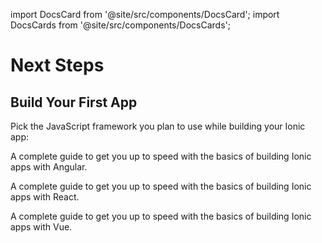 import DocsCard from '@site/src/components/DocsCard';
import DocsCards from '@site/src/components/DocsCards';

# Next Steps

## Build Your First App

Pick the JavaScript framework you plan to use while building your Ionic app:

<DocsCards>
  <DocsCard header="Start with Angular" href="/docs/angular/your-first-app" icon="/icons/logo-angular-icon.png">
    <p>A complete guide to get you up to speed with the basics of building Ionic apps with Angular.</p>
  </DocsCard>

  <DocsCard header="Start with React" href="/docs/react/your-first-app" icon="/icons/logo-react-icon.png">
    <p>A complete guide to get you up to speed with the basics of building Ionic apps with React.</p>
  </DocsCard>

  <DocsCard header="Start with Vue" href="/docs/vue/your-first-app" icon="/icons/logo-vue-icon.png">
    <p>A complete guide to get you up to speed with the basics of building Ionic apps with Vue.</p>
  </DocsCard>
</DocsCards>
